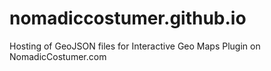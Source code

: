 # nomadiccostumer.github.io
Hosting of GeoJSON files for Interactive Geo Maps Plugin on NomadicCostumer.com
